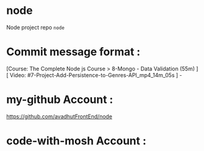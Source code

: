 # node
Node project repo `node`

# Commit message format : 
[Course: The Complete Node js Course > 8-Mongo - Data Validation (55m) ] [ Video: #7-Project-Add-Persistence-to-Genres-API_mp4_14m_05s ] -  


# my-github Account : 
https://github.com/avadhutFrontEnd/node

# code-with-mosh Account : 
